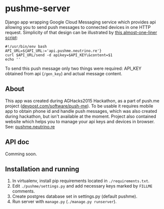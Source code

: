 # pushme-server
Django app wrapping Google Cloud Messaging service which provides api allowing you to send push messages to connected devices in one HTTP request. Simplicity of that design can be illustrated by [this almost-one-liner script](./misc/send.sh):

    #!/usr/bin/env bash
    API_URL=${API_URL:='api.pushme.neutrino.re'}
    curl $API_URL/send -d apikey=$API_KEY\&content=$1
    echo ''
To send this push message only two things were required: API_KEY obtained from api (`/gen_key`) and actual message content.


## About
This app was created during AGHacks2015 Hackathon, as a part of push.me project
([devpost.com/software/push-me](http://devpost.com/software/push-me)).
To be usable it requires mobile app to obtain phone id and handle push messages, which was also created during hackathon, but isn't available at the moment. Project also contained website which helps you to manage your api keys and devices in browser. See: [pushme.neutrino.re](http://pushme.neutrino.re/)

## API doc
Comming soon.

## Installation and running
1. In virtualenv, install pip requirements located in `./requirements.txt`.
2. Edit `./pushme/settings.py` and add necessary keys marked by `FILLME` comments.
3. Create postgres database set in settings.py (default pushme).
4. Run server with `manage.py` (`./manage.py runserver`).
